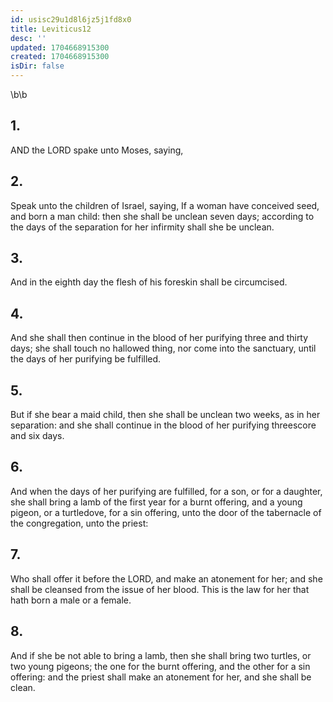 ```yaml
---
id: usisc29u1d8l6jz5j1fd8x0
title: Leviticus12
desc: ''
updated: 1704668915300
created: 1704668915300
isDir: false
---
```

\b\b
## 1.
AND the LORD spake unto Moses, saying,
## 2.
Speak unto the children of Israel, saying, If a woman have conceived seed, and born a man child: then she shall be unclean seven days; according to the days of the separation for her infirmity shall she be unclean.
## 3.
And in the eighth day the flesh of his foreskin shall be circumcised.
## 4.
And she shall then continue in the blood of her purifying three and thirty days; she shall touch no hallowed thing, nor come into the sanctuary, until the days of her purifying be fulfilled.
## 5.
But if she bear a maid child, then she shall be unclean two weeks, as in her separation: and she shall continue in the blood of her purifying threescore and six days.
## 6.
And when the days of her purifying are fulfilled, for a son, or for a daughter, she shall bring a lamb of the first year for a burnt offering, and a young pigeon, or a turtledove, for a sin offering, unto the door of the tabernacle of the congregation, unto the priest:
## 7.
Who shall offer it before the LORD, and make an atonement for her; and she shall be cleansed from the issue of her blood.  This is the law for her that hath born a male or a female.
## 8.
And if she be not able to bring a lamb, then she shall bring two turtles, or two young pigeons; the one for the burnt offering, and the other for a sin offering: and the priest shall make an atonement for her, and she shall be clean.
